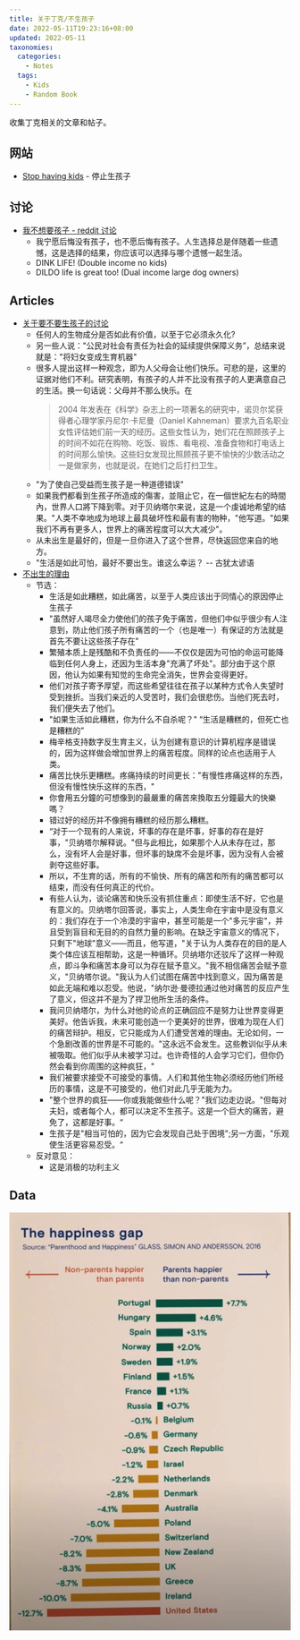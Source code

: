 ```yaml
---
title: 关于丁克/不生孩子
date: 2022-05-11T19:23:16+08:00
updated: 2022-05-11
taxonomies:
  categories:
    - Notes
  tags:
    - Kids
    - Random Book
---
```


收集丁克相关的文章和帖子。

<!-- more -->

## 网站

- [Stop having kids](https://www.stophavingkids.org/) - 停止生孩子

## 讨论

- [我不想要孩子 - reddit 讨论](https://www.reddit.com/r/CasualConversation/comments/umgu59/i_dont_want_kids/)
  - 我宁愿后悔没有孩子，也不愿后悔有孩子。人生选择总是伴随着一些遗憾，这是选择的结果，你应该可以选择与哪个遗憾一起生活。
  - DINK LIFE! (Double income no kids)
  - DILDO life is great too! (Dual income large dog owners)

## Articles

- [关于要不要生孩子的讨论](https://www.newyorker.com/magazine/2012/04/09/the-case-against-kids#ixzz2Lko98hTE)
  - 任何人的生物成分是否如此有价值，以至于它必须永久化?
  - 另一些人说："公民对社会有责任为社会的延续提供保障义务”，总结来说就是："将妇女变成生育机器"
  - 很多人提出这样一种观念，即为人父母会让他们快乐。可悲的是，这里的证据对他们不利。研究表明，有孩子的人并不比没有孩子的人更满意自己的生活。换一句话说：父母并不那么快乐。在
    > 2004 年发表在《科学》杂志上的一项著名的研究中，诺贝尔奖获得者心理学家丹尼尔·卡尼曼（Daniel
    > Kahneman）要求九百名职业女性评估她们前一天的经历。这些女性认为，她们花在照顾孩子上的时间不如花在购物、吃饭、锻炼、看电视、准备食物和打电话上的时间那么愉快。这些妇女发现比照顾孩子更不愉快的少数活动之一是做家务，也就是说，在她们之后打扫卫生。
  - "为了使自己受益而生孩子是一种道德错误"
  - 如果我們都看到生孩子所造成的傷害，並阻止它，在一個世紀左右的時間內，世界人口將下降到零。对于贝纳塔尔来说，这是一个虔诚地希望的结果。"人类不幸地成为地球上最具破坏性和最有害的物种，"他写道。"如果我们不再有更多人，世界上的痛苦程度可以大大减少"。
  - 从未出生是最好的，但是一旦你进入了这个世界，尽快返回您来自的地方。
  - "生活是如此可怕，最好不要出生。谁这么幸运？ -- 古犹太谚语
- [不出生的理由](https://www.newyorker.com/culture/persons-of-interest/the-case-for-not-being-born)
  - 节选：
    - 生活是如此糟糕，如此痛苦，以至于人类应该出于同情心的原因停止生孩子
    - "虽然好人竭尽全力使他们的孩子免于痛苦，但他们中似乎很少有人注意到，防止他们孩子所有痛苦的一个（也是唯一）有保证的方法就是首先不要让这些孩子存在"
    - 繁殖本质上是残酷和不负责任的——不仅仅是因为可怕的命运可能降临到任何人身上，还因为生活本身"充满了坏处"。部分由于这个原因，他认为如果有知觉的生命完全消失，世界会变得更好。
    - 他们对孩子寄予厚望，而这些希望往往在孩子以某种方式令人失望时受到挫折。当我们亲近的人受苦时，我们会很悲伤。当他们死去时，我们便失去了他们。
    - "如果生活如此糟糕，你为什么不自杀呢？" “生活是糟糕的，但死亡也是糟糕的”
    - 梅辛格支持数字反生育主义，认为创建有意识的计算机程序是错误的，因为这样做会增加世界上的痛苦程度。同样的论点也适用于人类。
    - 痛苦比快乐更糟糕。疼痛持续的时间更长："有慢性疼痛这样的东西，但没有慢性快乐这样的东西，"
    - 你會用五分鐘的可想像到的最嚴重的痛苦來換取五分鐘最大的快樂嗎？
    - 错过好的经历并不像拥有糟糕的经历那么糟糕。
    - “对于一个现有的人来说，坏事的存在是坏事，好事的存在是好事，"贝纳塔尔解释说。"但与此相比，如果那个人从未存在过，那么，没有坏人会是好事，但坏事的缺席不会是坏事，因为没有人会被剥夺这些好事。
    - 所以，不生育的话，所有的不愉快、所有的痛苦和所有的痛苦都可以结束，而没有任何真正的代价。
    - 有些人认为，谈论痛苦和快乐没有抓住重点：即使生活不好，它也是有意义的。贝纳塔尔回答说，事实上，人类生命在宇宙中是没有意义的：我们存在于一个冷漠的宇宙中，甚至可能是一个"多元宇宙"，并且受到盲目和无目的的自然力量的影响。在缺乏宇宙意义的情况下，只剩下"地球"意义——而且，他写道，"关于认为人类存在的目的是人类个体应该互相帮助，这是一种循环。贝纳塔尔还驳斥了这样一种观点，即斗争和痛苦本身可以为存在赋予意义。"我不相信痛苦会赋予意义，"贝纳塔尔说。"我认为人们试图在痛苦中找到意义，因为痛苦是如此无端和难以忍受。他说，"纳尔逊·曼德拉通过他对痛苦的反应产生了意义，但这并不是为了捍卫他所生活的条件。
    - 我问贝纳塔尔，为什么对他的论点的正确回应不是努力让世界变得更美好。他告诉我，未来可能创造一个更美好的世界，很难为现在人们的痛苦辩护。相反，它只能成为人们遭受苦难的理由。无论如何，一个急剧改善的世界是不可能的。"这永远不会发生。这些教训似乎从未被吸取。他们似乎从未被学习过。也许奇怪的人会学习它们，但你仍然会看到你周围的这种疯狂，"
    - 我们被要求接受不可接受的事情。人们和其他生物必须经历他们所经历的事情，这是不可接受的，他们对此几乎无能为力。
    - "整个世界的疯狂——你或我能做些什么呢？"我们边走边说。"但每对夫妇，或者每个人，都可以决定不生孩子。这是一个巨大的痛苦，避免了，这都是好事。“
    - 生孩子是"相当可怕的，因为它会发现自己处于困境";另一方面，"乐观使生活更容易忍受。“
  - 反对意见：
    - 这是消极的功利主义

## Data

![有孩子的父母比没孩子的父母更开心吗？](./parents-happier.jpg)
